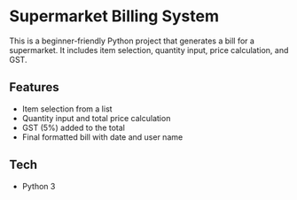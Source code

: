 # Supermarket Billing System 

This is a beginner-friendly Python project that generates a bill for a supermarket. It includes item selection, quantity input, price calculation, and GST.

## Features
- Item selection from a list
- Quantity input and total price calculation
- GST (5%) added to the total
- Final formatted bill with date and user name

## Tech
- Python 3
